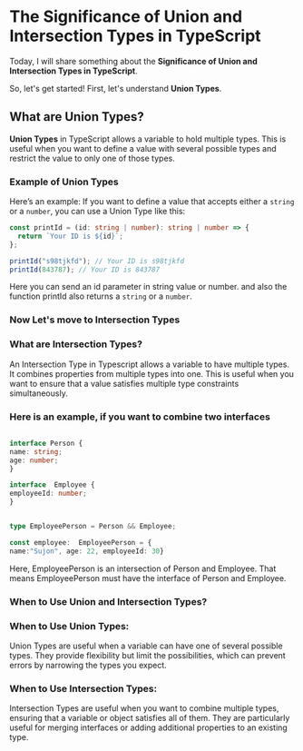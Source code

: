 # The Significance of Union and Intersection Types in TypeScript

Today, I will share something about the **Significance of Union and Intersection Types in TypeScript**.

So, let's get started! First, let's understand **Union Types**.

## What are Union Types?

**Union Types** in TypeScript allows a variable to hold multiple types. This is useful when you want to define a value with several possible types and restrict the value to only one of those types.

### Example of Union Types

Here’s an example: If you want to define a value that accepts either a `string` or a `number`, you can use a Union Type like this:

```typescript
const printId = (id: string | number): string | number => {
  return `Your ID is ${id}`;
};

printId("s98tjkfd"); // Your ID is s98tjkfd
printId(843787); // Your ID is 843787
```

Here you can send an id parameter in string value or number. and also the function printId also returns a `string` or a `number`.

### Now Let's move to Intersection Types

### What are Intersection Types?

An Intersection Type in Typescript allows a variable to have multiple types. It combines properties from multiple types into one. This is useful when you want to ensure that a value satisfies multiple type constraints simultaneously.

### Here is an example, if you want to combine two interfaces

```typescript

interface Person {
name: string;
age: number;
}

interface  Employee {
employeeId: number;
}


type EmployeePerson = Person && Employee;

const employee:  EmployeePerson = {
name:"Sujon", age: 22, employeeId: 30}

```

Here, EmployeePerson is an intersection of Person and Employee. That means EmployeePerson must have the interface of Person and Employee.

### When to Use Union and Intersection Types?

### When to Use Union Types:

Union Types are useful when a variable can have one of several possible types. They provide flexibility but limit the possibilities, which can prevent errors by narrowing the types you expect.

### When to Use Intersection Types:

Intersection Types are useful when you want to combine multiple types, ensuring that a variable or object satisfies all of them. They are particularly useful for merging interfaces or adding additional properties to an existing type.

